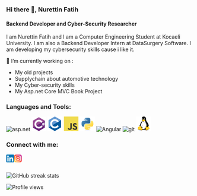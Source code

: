 [//]:[![MasterHead](https://avatars.githubusercontent.com/u/43918312?s=400&u=fa5b2a6b55e77cea7e4f7235bbfedb54eae55490&v=4)](https://github.com/nfatihakkin)
### Hi there 👋, Nurettin Fatih
#### Backend Developer and Cyber-Security Researcher
I am Nurettin Fatih and I am a Computer Engineering Student at Kocaeli University. I am also a Backend Developer Intern at DataSurgery Software. I am developing my cybersecurity skills cause i like it.

🔭 I’m currently working on :
- My old projects
- Supplychain about automotive technology
- My Cyber-security skills
- My Asp.net Core MVC Book Project 

<h3 align="left">Languages and Tools:</h3>
<p align="left">
<img src="http://www.semihduran.com/wp-content/uploads/2014/12/asp_net.png"  alt="asp.net" width="38">
<img src="https://raw.githubusercontent.com/devicons/devicon/master/icons/csharp/csharp-original.svg"  alt="C#" width="38">
<img src="https://raw.githubusercontent.com/devicons/devicon/master/icons/c/c-original.svg"  alt="C" width="40" height="40"/>
<img src="https://raw.githubusercontent.com/devicons/devicon/master/icons/javascript/javascript-original.svg"  alt="JavaScript" width="40" height="40"/>
<img src="https://raw.githubusercontent.com/devicons/devicon/master/icons/python/python-original.svg" alt="Python"  width="40" height="40"/>
<img src="https://angular.io/assets/images/logos/angular/angular.svg" alt="Angular" width="40" target="_blank" height="40"/>
<img src="https://www.vectorlogo.zone/logos/git-scm/git-scm-icon.svg" alt="git" width="40" height="40"/>
<img src="https://raw.githubusercontent.com/devicons/devicon/master/icons/linux/linux-original.svg" alt="linux" width="40" height="40"/> 
<br />


<h3 align="left">Connect with me:</h3>
<p align="left">
<a href="https://www.linkedin.com/in/nfatihakkin/"><img align="left" src="https://github.com/nfatihakkin/nfatihakkin/blob/main/images/linkedin.png" alt="LinkedIn" width="21px"/></a>
<a href="https://www.instagram.com/nfatihakkin/"><img align="left" src="https://github.com/nfatihakkin/nfatihakkin/blob/main/images/instagram.png" alt="LinkedIn" width="21px"/></a>
</p>
<br /><br />


![GitHub streak stats](https://github-readme-streak-stats.herokuapp.com/?user=nfatihakkin)  

![Profile views](https://gpvc.arturio.dev/nfatihakkin)  
<!--
**nfatihakkin/nfatihakkin** is a ✨ _special_ ✨ repository because its `README.md` (this file) appears on your GitHub profile.

Here are some ideas to get you started:

- 🔭 I’m currently working on ...
- 🌱 I’m currently learning ...
- 👯 I’m looking to collaborate on ...
- 🤔 I’m looking for help with ...
- 💬 Ask me about ...
- 📫 How to reach me: ...
- 😄 Pronouns: ...
- ⚡ Fun fact: ...
-->
